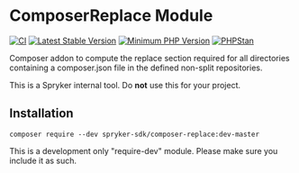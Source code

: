 # ComposerReplace Module
[![CI](https://github.com/spryker-sdk/composer-replace/workflows/CI/badge.svg?branch=master)](https://github.com/spryker-sdk/composer-replace/actions?query=workflow%3ACI+branch%3Amaster)
[![Latest Stable Version](https://poser.pugx.org/spryker-sdk/composer-replace/v/stable.svg)](https://packagist.org/packages/spryker-sdk/composer-replace)
[![Minimum PHP Version](http://img.shields.io/badge/php-%3E%3D%207.3-8892BF.svg)](https://php.net/)
[![PHPStan](https://img.shields.io/badge/PHPStan-enabled-brightgreen.svg?style=flat)](https://github.com/phpstan/phpstan)

Composer addon to compute the replace section required for all directories containing a composer.json file in the defined non-split repositories.

This is a Spryker internal tool. Do **not** use this for your project.

## Installation

```
composer require --dev spryker-sdk/composer-replace:dev-master
```

This is a development only "require-dev" module. Please make sure you include it as such.
